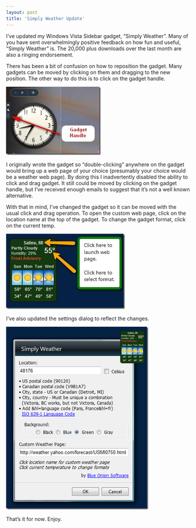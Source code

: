 ```yaml
---
layout: post  
title: 'Simply Weather Update'
---
```

I’ve updated my Windows Vista Sidebar gadget, “Simply Weather”. Many of you have sent overwhelmingly positive feedback on how fun and useful, “Simply Weather” is. The 20,000 plus downloads over the last month are also a ringing endorsement.

There has been a bit of confusion on how to reposition the gadget. Many gadgets can be moved by clicking on them and dragging to the new position. The other way to do this is to click on the gadget handle.

![sidebar_handle](/cdn/images/blog/SimplyWeatherUpdate_12027/sidebar_handle.jpg)

I originally wrote the gadget so “double-clicking” anywhere on the gadget would bring up a web page of your choice (presumably your choice would be a weather web page). By doing this I inadvertently disabled the ability to click and drag gadget. It still could be moved by clicking on the gadget handle, but I’ve received enough emails to suggest that it’s not a well known alternative.

With that in mind, I’ve changed the gadget so it can be moved with the usual click and drag operation. To open the custom web page, click on the location name at the top of the gadget. To change the gadget format, click on the current temp.

![wg](/cdn/images/blog/SimplyWeatherUpdate_12027/wg.jpg)

I’ve also updated the settings dialog to reflect the changes.

![2009-05-17_2130](/cdn/images/blog/SimplyWeatherUpdate_12027/20090517_2130.png)

That’s it for now. Enjoy.
